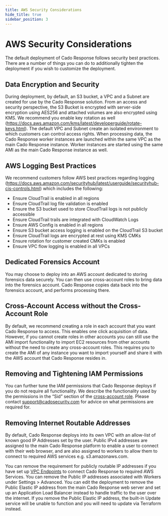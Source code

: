```yaml
---
title: AWS Security Considerations
hide_title: true
sidebar_position: 3
---
```



# AWS Security Considerations

The default deployment of Cado Response follows security best practices. There are a number of things you can do to additionally tighten the deployment if you wish to customize the deployment.

## Data Encryption and Security
During deployment, by default, an S3 bucket, a VPC and a Subnet are created for use by the Cado Response solution.  From an access and security perspective, the S3 Bucket is encrypted with server-side encryption using AES256 and attached volumes are also encrypted using KMS.  We recommend you enable key rotation as well (https://docs.aws.amazon.com/kms/latest/developerguide/rotate-keys.html). The default VPC and Subnet create an isolated environment to which customers can control access rights.  When processing data, the Cado Response worker instances are launched within the same VPC as the main Cado Response instance.  Worker instances are started using the same AMI as the main Cado Response instance as well.

## AWS Logging Best Practices
We recommend customers follow AWS best practices regarding logging (https://docs.aws.amazon.com/securityhub/latest/userguide/securityhub-cis-controls.html) which includes the following:
- Ensure CloudTrail is enabled in all regions
- Ensure CloudTrail log file validation is enabled
- Ensure the S3 bucket used to store CloudTrail logs is not publicly accessible
- Ensure CloudTrail trails are integrated with CloudWatch Logs
- Ensure AWS Config is enabled in all regions
- Ensure S3 bucket access logging is enabled on the CloudTrail S3 bucket
- Ensure CloudTrail logs are encrypted at rest using KMS CMKs
- Ensure rotation for customer created CMKs is enabled
- Ensure VPC flow logging is enabled in all VPCs

## Dedicated Forensics Account
You may choose to deploy into an AWS account dedicated to storing forensics data securely. You can then use cross-account roles to bring data into the forensics account. Cado Response copies data back into the forensics account, and performs processing there.

## Cross-Account Access without the Cross-Account Role
By default, we recommend creating a role in each account that you want Cado Response to access. This enables one click acquisition of data.
However, if you cannot create roles in other accounts you can still use the AMI import functionality to import EC2 resources from other accounts without the need to create any cross-account roles. This requires you to create the AMI of any instance you want to import yourself and share it with the AWS account that Cado Response resides in.

## Removing and Tightening IAM Permissions
You can further tune the IAM permissions that Cado Response deploys if you do not require all functionality. We describe the functionality used by the permissions in the “Sid” section of the [cross-account role](https://docs.aws.amazon.com/elasticloadbalancing/latest/classic/elb-create-https-ssl-load-balancer.html). Please contact support@cadosecurity.com for advice on what permissions are required for.

## Removing Internet Routable Addresses
By default, Cado Response deploys into its own VPC with an allow-list of known good IP Addresses set by the user. Public IPv4 addresses are assigned to the main Cado Response platform to enable a user to connect with their web browser, and are also assigned to workers to allow them to connect to required AWS services e.g. s3.amazonaws.com.

You can remove the requirement for publicly routable IP addresses if you have set up [VPC Endpoints](https://tomgregory.com/when-to-use-an-aws-s3-vpc-endpoint/) to connect Cado Response to required AWS Services.
You can remove the Public IP addresses associated with Workers under Settings > Advanced.
You can edit the deployment to remove the Public Elastic IP address from the main Cado Response web server and set up an Application Load Balancer instead to handle traffic to the user over the internet. If you remove the Public Elastic IP address, the built-in Update service will be unable to function and you will need to update via Terraform instead.